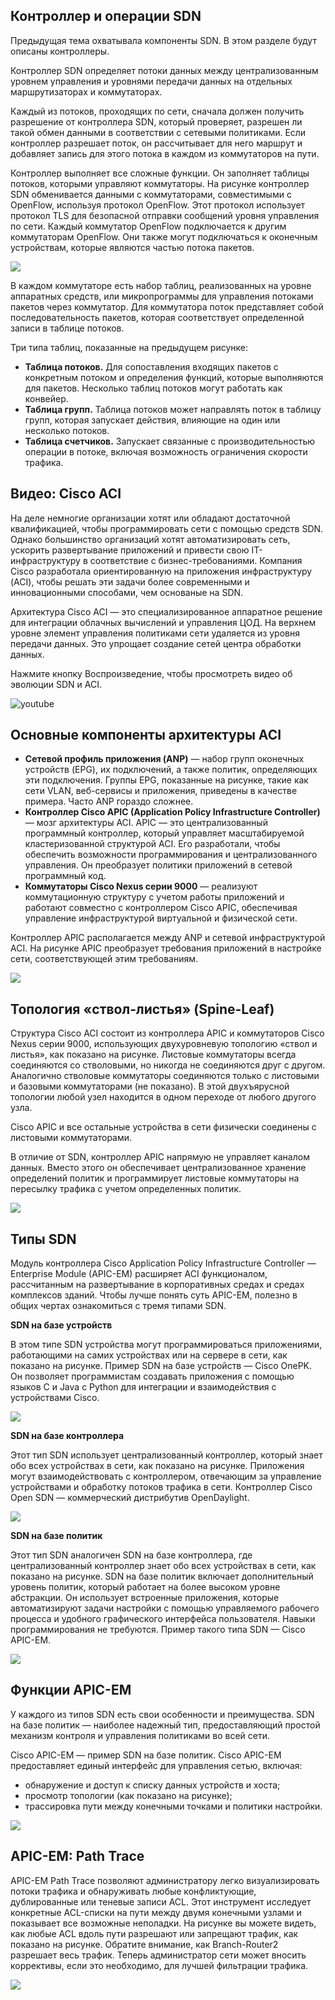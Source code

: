 <!-- 13.5.1 -->
## Контроллер и операции SDN

Предыдущая тема охватывала компоненты SDN. В этом разделе будут описаны контроллеры.

Контроллер SDN определяет потоки данных между централизованным уровнем управления и уровнями передачи данных на отдельных маршрутизаторах и коммутаторах.

Каждый из потоков, проходящих по сети, сначала должен получить разрешение от контроллера SDN, который проверяет, разрешен ли такой обмен данными в соответствии с сетевыми политиками. Если контроллер разрешает поток, он рассчитывает для него маршрут и добавляет запись для этого потока в каждом из коммутаторов на пути.

Контроллер выполняет все сложные функции. Он заполняет таблицы потоков, которыми управляют коммутаторы. На рисунке контроллер SDN обменивается данными с коммутаторами, совместимыми с OpenFlow, используя протокол OpenFlow. Этот протокол использует протокол TLS для безопасной отправки сообщений уровня управления по сети. Каждый коммутатор OpenFlow подключается к другим коммутаторам OpenFlow. Они также могут подключаться к оконечным устройствам, которые являются частью потока пакетов.

![](./assets/13.5.1.png)
<!-- /courses/ensa-dl/ae8eb398-34fd-11eb-ba19-f1886492e0e4/aeb686e2-34fd-11eb-ba19-f1886492e0e4/assets/c71a27d0-1c46-11ea-af56-e368b99e9723.svg -->

<!--
На рисунке контроллер SDN взаимодействует с поддерживающими OpenFlow коммутаторами с помощью протокола OpenFlow. Коммутаторы OpenFlow имеют таблицу счетчиков, таблицу групп и таблицы потоков, которые реализованы в аппаратном обеспечении. Коммутаторы OpenFlow также имеют защищенный канал, реализованный программным обеспечением. Контроллер SDN связывается с двумя коммутаторами OpenFlow по протоколу OpenFlow по защищенному каналу TLS. Переключатели подключены к трем конечным устройствам.
-->

В каждом коммутаторе есть набор таблиц, реализованных на уровне аппаратных средств, или микропрограммы для управления потоками пакетов через коммутатор. Для коммутатора поток представляет собой последовательность пакетов, которая соответствует определенной записи в таблице потоков.

Три типа таблиц, показанные на предыдущем рисунке:

* **Таблица потоков.**  Для сопоставления входящих пакетов с конкретным потоком и определения функций, которые выполняются для пакетов. Несколько таблиц потоков могут работать как конвейер.
* **Таблица групп.**  Таблица потоков может направлять поток в таблицу групп, которая запускает действия, влияющие на один или несколько потоков.
* **Таблица счетчиков.**  Запускает связанные с производительностью операции в потоке, включая возможность ограничения скорости трафика.

<!-- 13.5.2 -->
## Видео: Cisco ACI

На деле немногие организации хотят или обладают достаточной квалификацией, чтобы программировать сети с помощью средств SDN. Однако большинство организаций хотят автоматизировать сеть, ускорить развертывание приложений и привести свою IT-инфраструктуру в соответствие с бизнес-требованиями. Компания Cisco разработала ориентированную на приложения инфраструктуру (ACI), чтобы решать эти задачи более современными и инновационными способами, чем основаные на SDN.

Архитектура Cisco ACI — это специализированное аппаратное решение для интеграции облачных вычислений и управления ЦОД. На верхнем уровне элемент управления политиками сети удаляется из уровня передачи данных. Это упрощает создание сетей центра обработки данных.

Нажмите кнопку Воспроизведение, чтобы просмотреть видео об эволюции SDN и ACI.

![youtube](https://www.youtube.com/watch?v=UlQEjsoNIGM)

<!-- 13.5.3 -->
## Основные компоненты архитектуры ACI

* **Сетевой профиль приложения (ANP)**  — набор групп оконечных устройств (EPG), их подключений, а также политик, определяющих эти подключения. Группы EPG, показанные на рисунке, такие как сети VLAN, веб-сервисы и приложения, приведены в качестве примера. Часто ANP гораздо сложнее.
* **Контроллер Cisco APIC (Application Policy Infrastructure Controller)**  — мозг архитектуры ACI. APIC — это централизованный программный контроллер, который управляет масштабируемой кластеризованной структурой ACI. Его разработали, чтобы обеспечить возможности программирования и централизованного управления. Он преобразует политики приложений в сетевой программный код.
* **Коммутаторы Cisco Nexus серии 9000**  — реализуют коммутационную структуру с учетом работы приложений и работают совместно с контроллером Cisco APIC, обеспечивая управление инфраструктурой виртуальной и физической сети.

Контроллер APIC располагается между ANP и сетевой инфраструктурой ACI. На рисунке APIC преобразует требования приложений в настройке сети, соответствующей этим требованиям.

![](./assets/13.5.3.png)
<!-- /courses/ensa-dl/ae8eb398-34fd-11eb-ba19-f1886492e0e4/aeb686e2-34fd-11eb-ba19-f1886492e0e4/assets/c71b3943-1c46-11ea-af56-e368b99e9723.svg -->

<!--
APIC преобразует требования приложений в настройке сети, соответствующей этим требованиям. Вверху находится профиль сети приложений, который состоит из контракта клиента или арендатора, VLAN, VMWare, веб-служб, приложений и базы данных. Ниже профиля сети приложения находится APIC, а ниже APIC находятся четыре коммутатора Cisco Nexus 9000 с избыточными связями с четырьмя другими коммутаторами.
-->

<!-- 13.5.4 -->
## Топология «ствол-листья» (Spine-Leaf)

Структура Cisco ACI состоит из контроллера APIC и коммутаторов Cisco Nexus серии 9000, использующих двухуровневую топологию «ствол и листья», как показано на рисунке. Листовые коммутаторы всегда соединяются со стволовыми, но никогда не соединяются друг с другом. Аналогично стволовые коммутаторы соединяются только с листовыми и базовыми коммутаторами (не показано). В этой двухъярусной топологии любой узел находится в одном переходе от любого другого узла.

Cisco APIC и все остальные устройства в сети физически соединены с листовыми коммутаторами.

В отличие от SDN, контроллер APIC напрямую не управляет каналом данных. Вместо этого он обеспечивает централизованное хранение определений политик и программирует листовые коммутаторы на пересылку трафика с учетом определенных политик.

![](./assets/13.5.4.png)
<!-- /courses/ensa-dl/ae8eb398-34fd-11eb-ba19-f1886492e0e4/aeb686e2-34fd-11eb-ba19-f1886492e0e4/assets/c71bae72-1c46-11ea-af56-e368b99e9723.svg -->

<!--
На рисунке показана двухуровневая топология «ствол-листья». В верхней части топологии находится часть Spine (ствол) с двумя коммутаторами Cisco Nexus 9500. Коммутаторы 9500 имеют избыточные соединения с листом, состоящим из четырех коммутаторов Cisco Nexus 9300. Коммутаторы 9300 имеют избыточные связи с APIC и всеми другими сетевыми устройствами. 
-->

<!-- 13.5.5 -->
## Типы SDN

Модуль контроллера Cisco Application Policy Infrastructure Controller — Enterprise Module (APIC-EM) расширяет ACI функционалом, рассчитанным на развертывание в корпоративных средах и средах комплексов зданий. Чтобы лучше понять суть APIC-EM, полезно в общих чертах ознакомиться с тремя типами SDN.

**SDN на базе устройств**

В этом типе SDN устройства могут программироваться приложениями, работающими на самих устройствах или на сервере в сети, как показано на рисунке. Пример SDN на базе устройств — Cisco OnePK. Он позволяет программистам создавать приложения с помощью языков C и Java с Python для интеграции и взаимодействия с устройствами Cisco.

![](./assets/13.5.5-1.png)
<!-- /courses/ensa-dl/ae8eb398-34fd-11eb-ba19-f1886492e0e4/aeb686e2-34fd-11eb-ba19-f1886492e0e4/assets/c71c4ab2-1c46-11ea-af56-e368b99e9723.svg -->

<!--
На рисунке приведен пример устройства SDN. В верхней части фигуры находится квадрат с надписью Приложение с тремя строками вниз до трех отдельных плоскостей данных. Cisco OnePK используется в качестве приложения и между приложением и плоскостями данных является OpenFlow.
-->

**SDN на базе контроллера**

Этот тип SDN использует централизованный контроллер, который знает обо всех устройствах в сети, как показано на рисунке. Приложения могут взаимодействовать с контроллером, отвечающим за управление устройствами и обработку потоков трафика в сети. Контроллер Cisco Open SDN — коммерческий дистрибутив OpenDaylight.

![](./assets/13.5.5-2.png)
<!-- /courses/ensa-dl/ae8eb398-34fd-11eb-ba19-f1886492e0e4/aeb686e2-34fd-11eb-ba19-f1886492e0e4/assets/c71cbfe3-1c46-11ea-af56-e368b99e9723.svg -->

<!--
На рисунке приведен пример SDN на основе контроллера. В верхней части рисунка находится квадрат с надписью Приложение с контроллером SDN под ним. Контроллер SDN имеет три линии вплоть до трех отдельных плоскостей данных. OpenDaylight используется в качестве контроллера SDN и между контроллером SDN и плоскостями данных OpenFlow.
-->

**SDN на базе политик**

Этот тип SDN аналогичен SDN на базе контроллера, где централизованный контроллер знает обо всех устройствах в сети, как показано на рисунке. SDN на базе политик включает дополнительный уровень политик, который работает на более высоком уровне абстракции. Он использует встроенные приложения, которые автоматизируют задачи настройки с помощью управляемого рабочего процесса и удобного графического интерфейса пользователя. Навыки программирования не требуются. Пример такого типа SDN — Cisco APIC-EM.

![](./assets/13.5.5-3.png)
<!-- /courses/ensa-dl/ae8eb398-34fd-11eb-ba19-f1886492e0e4/aeb686e2-34fd-11eb-ba19-f1886492e0e4/assets/c71d8330-1c46-11ea-af56-e368b99e9723.svg -->

<!--
На рисунке приведен пример SDN на основе политики. В верхней части рисунка находится квадрат с надписью Приложение с политикой между ним и контроллером SDN. Контроллер SDN имеет три линии вплоть до трех отдельных плоскостей данных. APIC-EM используется в качестве SDN и между контроллером SDN и уровнями передачи данных OpenFlow.
-->

<!-- 13.5.6 -->
## Функции APIC-EM

У каждого из типов SDN есть свои особенности и преимущества. SDN на базе политик — наиболее надежный тип, предоставляющий простой механизм контроля и управления политиками во всей сети.

Cisco APIC-EM — пример SDN на базе политик. Cisco APIC-EM предоставляет единый интерфейс для управления сетью, включая:

* обнаружение и доступ к списку данных устройств и хоста;
* просмотр топологии (как показано на рисунке);
* трассировка пути между конечными точками и политики настройки.

![](./assets/13.5.6.jpg)

<!--
The figure shows the topology tab on the Cisco APIC-EM. The figure shows a topology beginning with a cloud node at the top. The cloud has links to three routers. The first router is connected to switches on a campus network. The campus network consists of three switches and hubs connected together with an AP connected to the third switch. The AP has a wireless device connected. A host is also connected to the third switch. The second router is connected to a switch. The third router is connected to a branch access switch. The switch is connected to a host. 
-->

<!-- 13.5.7 -->
## APIC-EM: Path Trace

APIC-EM Path Trace позволяют администратору легко визуализировать потоки трафика и обнаруживать любые конфликтующие, дублированные или теневые записи ACL. Этот инструмент исследует конкретные ACL-списки на пути между двумя конечными узлами и показывает все возможные неполадки. На рисунке вы можете видеть, как любые ACL вдоль пути разрешают или запрещают трафик, как показано на рисунке. Обратите внимание, как Branch-Router2 разрешает весь трафик. Теперь администратор сети может вносить коррективы, если это необходимо, для лучшей фильтрации трафика.

![](./assets/13.5.7.png)

<!--
The figure shows the APIC-EM Path Trace tool and where ACLs are permitted or denied traffic. The trace path tool shows the topology of the trace and information about those devices such as the hostname, ingress and egress interfaces and VLANs. In the example the topology starts at the source, a host device with an arrow labeled switched pointing from the source to the branch access switch. The switch has an arrow labeled switching between it and the branch router. The branch router has an arrow labeled OSPF between it and the cloud. An arrow labeled Netflow is pointed from the cloud to a campus router. The campus router has an arrow labeled ECMP between it and the campus core switch. The core switch has an arrow between it and the campus distribution switch labeled OSPF. The distribution switch has an arrow labeled Inter VLAN routing between it and the access switch. The access switch has an arrow between it and the destination host labeled switched.
-->

<!-- 13.5.8 -->
<!-- quiz -->

